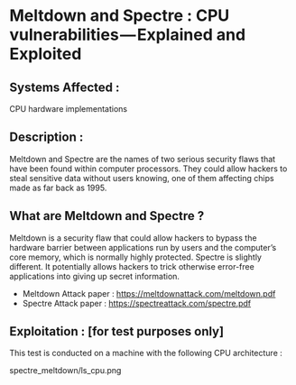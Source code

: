 # Meltdown and Spectre : CPU vulnerabilities — Explained and Exploited

## Systems Affected :

CPU hardware implementations

## Description :
Meltdown and Spectre are the names of two serious security flaws that have been found within computer processors. They could allow hackers to steal sensitive data without users knowing, one of them affecting chips made as far back as 1995.

## What are Meltdown and Spectre ?

Meltdown is a security flaw that could allow hackers to bypass the hardware barrier between applications run by users and the computer’s core memory, which is normally highly protected.
Spectre is slightly different. It potentially allows hackers to trick otherwise error-free applications into giving up secret information.
- Meltdown Attack paper : https://meltdownattack.com/meltdown.pdf
- Spectre Attack paper : https://spectreattack.com/spectre.pdf

## Exploitation : [for test purposes only]

This test is conducted on a machine with the following CPU architecture :

spectre_meltdown/ls_cpu.png


